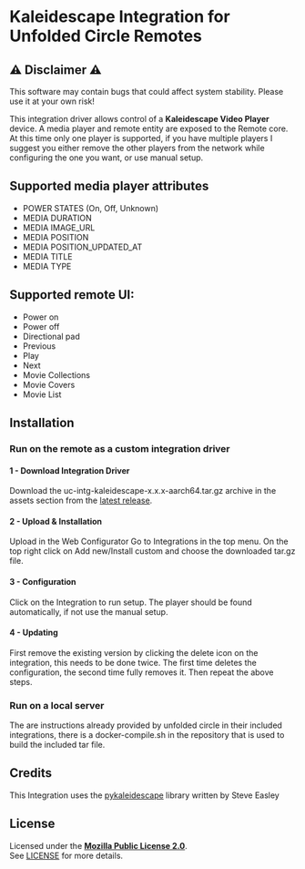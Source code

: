 # Kaleidescape Integration for Unfolded Circle Remotes

## ⚠️ Disclaimer ⚠️


This software may contain bugs that could affect system stability. Please use it at your own risk!


This integration driver allows control of a **Kaleidescape Video Player** device. A media player and remote entity are exposed to the Remote core. At this time only one player is supported, if you have multiple players
I suggest you either remove the other players from the network while configuring the one you want, or use manual setup.


## Supported media player attributes

- POWER STATES (On, Off, Unknown)
- MEDIA DURATION
- MEDIA IMAGE_URL
- MEDIA POSITION
- MEDIA POSITION_UPDATED_AT
- MEDIA TITLE
- MEDIA TYPE

## Supported **remote** UI:

- Power on
- Power off
- Directional pad
- Previous
- Play
- Next
- Movie Collections
- Movie Covers
- Movie List

## Installation

### Run on the remote as a custom integration driver

#### 1 - Download Integration Driver
Download the uc-intg-kaleidescape-x.x.x-aarch64.tar.gz archive in the assets section from the [latest release](https://github.com/johncarey70/uc-integration-kaleidescape/releases/latest).

#### 2 - Upload & Installation
Upload in the Web Configurator
Go to Integrations in the top menu. On the top right click on Add new/Install custom and choose the downloaded tar.gz file.

#### 3 - Configuration
Click on the Integration to run setup. The player should be found automatically, if not use the manual setup.

#### 4 - Updating
First remove the existing version by clicking the delete icon on the integration, this needs to be done twice. The first time deletes the configuration, the second time fully removes it. Then repeat the above steps.

### Run on a local server
The are instructions already provided by unfolded circle in their included integrations, there is a docker-compile.sh in the repository that is used to build the included tar file.

## Credits
This Integration uses the [pykaleidescape](https://github.com/SteveEasley/pykaleidescape) library written by Steve Easley

## License

Licensed under the [**Mozilla Public License 2.0**](https://choosealicense.com/licenses/mpl-2.0/).  
See [LICENSE](LICENSE) for more details.

